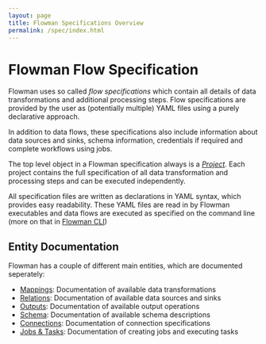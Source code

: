 ```yaml
---
layout: page
title: Flowman Specifications Overview
permalink: /spec/index.html
---
```

# Flowman Flow Specification

Flowman uses so called *flow specifications* which contain all details of data transformations
and additional processing steps. Flow specifications are provided by the user as (potentially 
multiple) YAML files using a purely declarative approach.  

In addition to data flows, these specifications also include information about data sources 
and sinks, schema information, credentials if required and complete workflows using jobs.

The top level object in a Flowman specification always is a [*Project*](projects.html). Each
project contains the full specification of all data transformation and processing steps and
can be executed independently.

All specification files are written as declarations in YAML syntax, which provides easy 
readability. These YAML files are read in by Flowman executables and data flows are 
executed as specified on the command line (more on that in [Flowman CLI](../cli/flowexec.html))

## Entity Documentation

Flowman has a couple of different main entities, which are documented seperately:

* [Mappings](mapping/index.html): Documentation of available data transformations
* [Relations](relation/index.html): Documentation of available data sources and sinks
* [Outputs](output/index.html): Documentation of available output operations
* [Schema](schema/index.html): Documentation of available schema descriptions
* [Connections](connection/index.html): Documentation of connection specifications
* [Jobs & Tasks](job/index.html): Documentation of creating jobs and executing tasks


